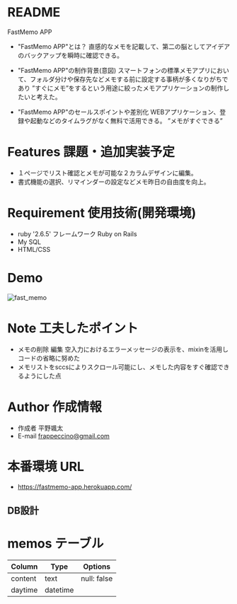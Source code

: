 # README

FastMemo APP
 
* "FastMemo APP"とは？
  直感的なメモを記載して、第二の脳としてアイデアのバックアップを瞬時に確認できる。


* "FastMemo APP"の制作背景(意図)
  スマートフォンの標準メモアプリにおいて、フォルダ分けや保存先などメモする前に設定する事柄が多くなりがちであり
  ”すぐにメモ”をするという用途に絞ったメモアプリケーションの制作したいと考えた。

* "FastMemo APP"のセールスポイントや差別化
  WEBアプリケーション、登録や起動などのタイムラグがなく無料で活用できる。
  ”メモがすぐできる”

# Features 課題・追加実装予定

* １ページでリスト確認とメモが可能な２カラムデザインに編集。
* 書式機能の選択、リマインダーの設定などメモ昨日の自由度を向上。
 
# Requirement 使用技術(開発環境)
 
* ruby '2.6.5' フレームワーク Ruby on Rails
* My SQL
* HTML/CSS

# Demo

![fast_memo](https://user-images.githubusercontent.com/68538672/96215789-df9e6c00-0fb9-11eb-84ea-8d642cdd340d.gif)
 
# Note 工夫したポイント

* メモの削除 編集 空入力におけるエラーメッセージの表示を、mixinを活用しコードの省略に努めた
* メモリストをsccsによりスクロール可能にし、メモした内容をすぐ確認できるようにした点
 
# Author 作成情報

* 作成者 平野颯太
* E-mail frappeccino@gmail.com

# 本番環境 URL

* https://fastmemo-app.herokuapp.com/


## DB設計

# memos テーブル

| Column               | Type         | Options                             |
| -------------------- | ------------ | ----------------------------------- |
| content              | text         | null: false                         |
| daytime              | datetime     |                                     |